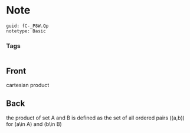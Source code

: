 # Note
```
guid: fC-_P8W.Qp
notetype: Basic
```

### Tags
```
```

## Front
cartesian product

## Back
the product of set A and B is defined as the set of all ordered pairs \((a,b)\) for \(a\in A\) and \(b\in B\)
